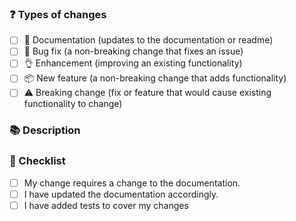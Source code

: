 <!--- Provide a general summary of your changes in the title above -->

### ❓ Types of changes

<!--- What types of changes does your code introduce? Put an `x` in all the boxes that apply: -->

- [ ] 📖 Documentation (updates to the documentation or readme)
- [ ] 🐞 Bug fix (a non-breaking change that fixes an issue)
- [ ] 👌 Enhancement (improving an existing functionality)
- [ ] 📦 New feature (a non-breaking change that adds functionality)
- [ ] ⚠️ Breaking change (fix or feature that would cause existing functionality to change)

### 📚 Description

<!--- Describe your changes in detail -->
<!--- Why is this change required? What problem does it solve? -->
<!--- Is there any PR to sync with ? -->

### 📝 Checklist

<!--- Put an `x` in all the boxes that apply. -->

- [ ] My change requires a change to the documentation.
- [ ] I have updated the documentation accordingly.
- [ ] I have added tests to cover my changes
